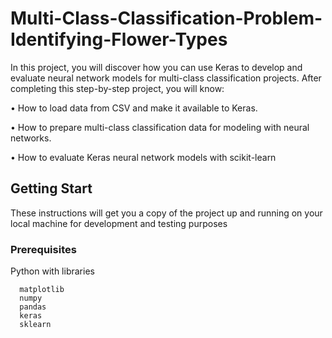 # Multi-Class-Classification-Problem-Identifying-Flower-Types

In this project, you will discover how you can use Keras to develop and evaluate neural network models for multi-class classification projects.
After completing this step-by-step project, you will know:

•	How to load data from CSV and make it available to Keras.

•	How to prepare multi-class classification data for modeling with neural networks.

•	How to evaluate Keras neural network models with scikit-learn

## Getting Start
These instructions will get you a copy of the project up and running on your local machine for development and testing purposes

### Prerequisites
Python with libraries
```
  matplotlib
  numpy 
  pandas
  keras
  sklearn
```
